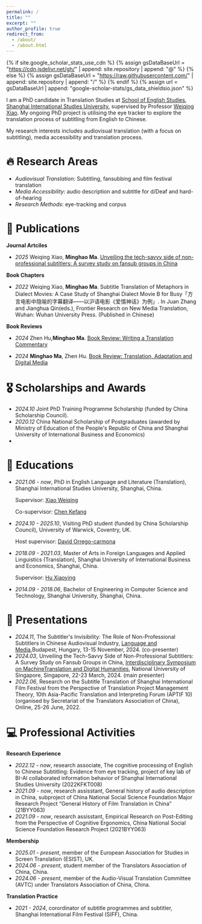 ```yaml
---
permalink: /
title: ""
excerpt: ""
author_profile: true
redirect_from: 
  - /about/
  - /about.html
---
```


{% if site.google_scholar_stats_use_cdn %}
{% assign gsDataBaseUrl = "https://cdn.jsdelivr.net/gh/" | append: site.repository | append: "@" %}
{% else %}
{% assign gsDataBaseUrl = "https://raw.githubusercontent.com/" | append: site.repository | append: "/" %}
{% endif %}
{% assign url = gsDataBaseUrl | append: "google-scholar-stats/gs_data_shieldsio.json" %}

<span class='anchor' id='about-me'></span>

I am a PhD candidate in Translation Studies at [School of English Studies](http://www.ses.shisu.edu.cn/), [Shanghai International Studies University](http://en.shisu.edu.cn/), supervised by Professor [Weiqing Xiao](http://www.ses.shisu.edu.cn/_t8/04/b8/c10882a1208/page.htm). My ongoing PhD project is utilising the eye tracker to explore the translation process of subtitling from English to Chinese.

My research interests includes audiovisual translation (with a focus on subtitling), media accessibility and translation process. 

# 🔥 Research Areas
- *Audiovisual Translation*: Subtitling, fansubbing and film festival translation 
- *Media Accessibility*: audio description and subtitle for d/Deaf and hard-of-hearing
- *Research Methods*: eye-tracking and corpus

# 📝 Publications 
**Journal Artciles**
- *2025* Weiqing Xiao, **Minghao Ma**. [Unveiling the tech-savvy side of non-professional subtitlers: A survey study on fansub groups in China](https://revistas.uva.es/index.php/hermeneus/article/view/9718)

**Book Chapters**
- *2022* Weiqing Xiao, **Minghao Ma**. Subtitle Translation of Metaphors in Dialect Movies: A Case Study of Shanghai Dialect Movie B for Busy「方言电影中隐喻的字幕翻译——以沪语电影《爱情神话》为例」. In Juan Zhang and Jianghua Qin(eds.), Frontier Research on New Media Translation, Wuhan: Wuhan University Press. (Published in Chinese)

**Book Reviews**
- *2024* Zhen Hu,**Minghao Ma**. [Book Review: Writing a Translation Commentary](https://www.tandfonline.com/doi/full/10.1080/0907676X.2024.2358612)

- *2024* **Minghao Ma**, Zhen Hu. [Book Review: Translation, Adaptation and Digital Media](https://journals.sagepub.com/doi/10.1177/14614448231213957)

# 🎖 Scholarships and Awards
- *2024.10* Joint PhD Training Programme Scholarship (funded by China Scholarship Council).
- *2020.12* China National Scholarship of Postgraduates (awarded by Ministry of Education of the People's Republic of China and Shanghai University of International Business and Economics)
- 
# 📖 Educations
- *2021.06 - now*, PhD in English Language and Literature (Translation), Shanghai International Studies University, Shanghai, China.

   Supervisor: [Xiao Weiqing](http://www.ses.shisu.edu.cn/_t8/04/b8/c10882a1208/page.htm)

   Co-supervisor: [Chen Kefang](https://english.zyufl.edu.cn/2022/0326/c2906a47239/page.htm)
- *2024.10 - 2025.10*, Visiting PhD student (funded by China Scholarship Council), University of Warwick, Coventry, UK.

   Host supervisor: [David Orrego-carmona](https://warwick.ac.uk/fac/arts/modernlanguages/academic/davidorregocarmona/) 
- *2018.09 - 2021.03*, Master of Arts in Foreign Languages and Applied Linguistics (Translation), Shanghai University of International Business and Economics, Shanghai, China.

   Supervisor: [Hu Xiaoying](https://www.suibe.edu.cn/wyxy/2021/0527/c17714a137985/page.htm)
- *2014.09 - 2018.06*, Bachelor of Engineering in Computer Science and Technology, Shanghai University, Shanghai, China.

# 💬 Presentations
- *2024.11*, The Subtitler's Invisibility: The Role of Non-Professional Subtitlers in Chinese Audiovisual Industry, [Language and Media](https://www.languages-media.com/conference/programme-2024),Budapest, Hungary, 13-15 November, 2024. (co-presenter)
- *2024.03*, Unveiling the Tech-Savvy Side of Non-Professional Subtitlers: A Survey Study on Fansub Groups in China, [Interdisciplinary Symposium on MachineTranslation and Digital Humanities](https://fass.nus.edu.sg/cs/wp-content/uploads/sites/3/2024/03/Interdisciplinary-Symposium-on-Machine-Translation-and-Digital-Humanities-Full.pdf), National University of Singapore, Singapore, 22-23 March, 2024. (main presenter)
- *2022.06*, Research on the Subtitle Translation of Shanghai International Film Festival from the Perspective of Translation Project Management Theory,  10th Asia-Pacific Translation and Interpreting Forum (APTIF 10) (organised by Secretariat of the Translators Association of China), Online, 25-26 June, 2022.

# 💻 Professional Activities
**Research Experience**
- *2022.12 - now*, research associate, The cognitive processing of English to Chinese Subtitling: Evidence from eye tracking, project of key lab of BI-AI collaborated information behavior of Shanghai International Studies University (2022KFKT008)
- *2021.09 - now*, research assisstant, General history of audio description in China, subproject of China National Social Science Foundation Major Research Project “General History of Film Translation in China” (21BYY063)
- *2021.09 - now*, research assisstant, Empirical Research on Post-Editing from the Perspective of Cognitive Ergonomics, China National Social Science Foundation Research Project (2021BYY063)

**Membership**
- *2025.01 - present*, member of the European Association for Studies in Screen Translation (ESIST), UK.
- *2024.06 - present*, student member of the Translators Association of China, China.
- *2024.06 - present*, member of the Audio-Visual Translation Committee (AVTC) under Translators Association of China, China.

**Translation Practice**
- *2021 - 2024*, corordinator of subtitle programmes and subtitler, Shanghai International Film Festival (SIFF), China.
